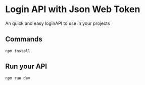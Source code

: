 # Login API with Json Web Token
An quick and easy loginAPI to use in your projects

## Commands
~~~
npm install
~~~
## Run your API
~~~
npm run dev
~~~